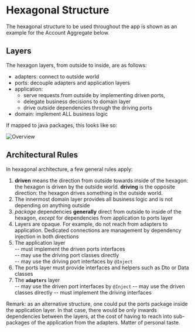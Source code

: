 # Hexagonal Structure

The hexagonal structure to be used throughout the app is shown as an example for the Account Aggregate below. 

## Layers
The hexagon layers, from outside to inside, are as follows: 

- adapters: connect to outside world
- ports: decouple adapters and application layers
- application: 
  - serve requests from outside by implementing driven ports, 
  - delegate business decisions to domain layer
  - drive outside dependencies through the driving ports
- domain: implement ALL business logic

If mapped to java packages, this looks like so:  

![Overview](http://www.plantuml.com/plantuml/proxy?cache=no&src=https://raw.githubusercontent.com/onouv/expenses/main/doc/implementation/architecture/accounts-hexagonal.puml)


## Architectural Rules
In hexagonal architecture, a few general rules apply:
1) **driven** means the direction from outside towards inside of the hexagon: the hexagon is driven by the outside world. **driving** is the opposite direction: the hexagon drives something in the outside world.
2) The innermost domain layer provides all business logic and is not depending on anything outside 
3) *package* dependencies **generally** direct from outside to inside of the hexagon, *except* for dependencies from 
application to ports layer
4) Layers are opaque. For example, do not reach from adapters to application. Dedicated connections  are management by dependency injection in both directions
5) The application layer   
-- must implement the driven ports interfaces  
-- may use the driving port classes directly  
-- may use the driving port interfaces by `@Inject` 
6) The ports layer must provide interfaces and helpers such as Dto or Data classes
7) The **`adapters`** layer   
-- may use the driven port interfaces by `@Inject`
-- may use the driven classes directly
-- must implement the driving interfaces 


Remark: as an alternative structure, one could put the ports package inside the application layer. In that case, there would be only inwards dependencies between the layers, at the cost of having to reach into sub-packages of the application from the adapters. Matter of personal taste.  